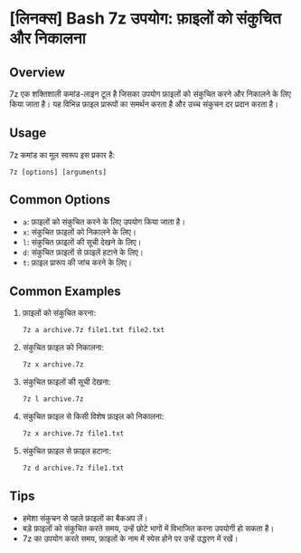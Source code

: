 # [लिनक्स] Bash 7z उपयोग: फ़ाइलों को संकुचित और निकालना

## Overview
7z एक शक्तिशाली कमांड-लाइन टूल है जिसका उपयोग फ़ाइलों को संकुचित करने और निकालने के लिए किया जाता है। यह विभिन्न फ़ाइल प्रारूपों का समर्थन करता है और उच्च संकुचन दर प्रदान करता है।

## Usage
7z कमांड का मूल स्वरूप इस प्रकार है:
```
7z [options] [arguments]
```

## Common Options
- `a`: फ़ाइलों को संकुचित करने के लिए उपयोग किया जाता है।
- `x`: संकुचित फ़ाइलों को निकालने के लिए।
- `l`: संकुचित फ़ाइलों की सूची देखने के लिए।
- `d`: संकुचित फ़ाइलों से फ़ाइलें हटाने के लिए।
- `t`: फ़ाइल प्रारूप की जांच करने के लिए।

## Common Examples
1. फ़ाइलों को संकुचित करना:
   ```bash
   7z a archive.7z file1.txt file2.txt
   ```

2. संकुचित फ़ाइल को निकालना:
   ```bash
   7z x archive.7z
   ```

3. संकुचित फ़ाइलों की सूची देखना:
   ```bash
   7z l archive.7z
   ```

4. संकुचित फ़ाइल से किसी विशेष फ़ाइल को निकालना:
   ```bash
   7z x archive.7z file1.txt
   ```

5. संकुचित फ़ाइल से फ़ाइल हटाना:
   ```bash
   7z d archive.7z file1.txt
   ```

## Tips
- हमेशा संकुचन से पहले फ़ाइलों का बैकअप लें।
- बड़े फ़ाइलों को संकुचित करते समय, उन्हें छोटे भागों में विभाजित करना उपयोगी हो सकता है।
- 7z का उपयोग करते समय, फ़ाइलों के नाम में स्पेस होने पर उन्हें उद्धरण में रखें।